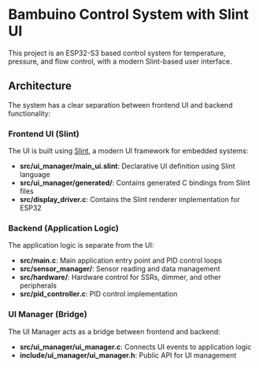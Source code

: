 # Bambuino Control System with Slint UI

This project is an ESP32-S3 based control system for temperature, pressure, and flow control, with a modern Slint-based user interface.

## Architecture

The system has a clear separation between frontend UI and backend functionality:

### Frontend UI (Slint)

The UI is built using [Slint](https://slint.dev/), a modern UI framework for embedded systems:

- **src/ui_manager/main_ui.slint**: Declarative UI definition using Slint language
- **src/ui_manager/generated/**: Contains generated C bindings from Slint files
- **src/display_driver.c**: Contains the Slint renderer implementation for ESP32

### Backend (Application Logic)

The application logic is separate from the UI:

- **src/main.c**: Main application entry point and PID control loops
- **src/sensor_manager/**: Sensor reading and data management
- **src/hardware/**: Hardware control for SSRs, dimmer, and other peripherals
- **src/pid_controller.c**: PID control implementation

### UI Manager (Bridge)

The UI Manager acts as a bridge between frontend and backend:

- **src/ui_manager/ui_manager.c**: Connects UI events to application logic
- **include/ui_manager/ui_manager.h**: Public API for UI management
